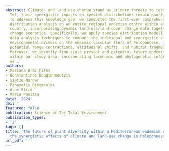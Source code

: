 ```yaml
---
abstract: Climate- and land-use change stand as primary threats to terrestrial biodiversity.
  Yet, their synergistic impacts on species distributions remain poorly understood.
  To address this knowledge gap, we conducted the first-ever comprehensive species
  distribution analysis on an entire regional endemism centre within an eastern Mediterranean
  country, incorporating dynamic land-use/land-cover change data together with climate
  change scenarios. Specifically, we apply species distribution modelling and spatial
  data analysis techniques to compare the individual and synergistic effects of these
  environmental drivers on the endemic vascular flora of Peloponnese, focusing on
  potential range contractions, altitudinal shifts, and habitat fragmentation levels.
  Moreover, we identify fine-scale present and potential future endemism hotspots
  within our study area, incorporating taxonomic and phylogenetic information. Overall,
  we …
authors:
- Mariana Braz Pires
- Konstantinos Kougioumoutzis
- Sietze Norder
- Panayotis Dimopoulos
- Arne Strid
- Maria Panitsa
date: '2024'
doi: ''
featured: false
publication: Science of The Total Environment
publication_types:
- '2'
tags: []
title: 'The future of plant diversity within a Mediterranean endemism centre: Modelling
  the synergistic effects of climate and land-use change in Peloponnese, Greece'
url_pdf: ''
---
```

